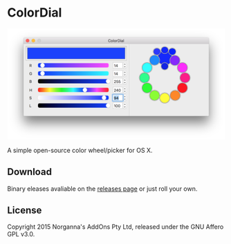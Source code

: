 # ColorDial

![Screenshot](/images/screenshot.png)

A simple open-source color wheel/picker for OS X.

## Download

Binary eleases avaliable on the [releases page](https://github.com/NorgannasAddOns/ColorDial/releases) or just roll your own.

## License

Copyright 2015 Norganna's AddOns Pty Ltd, released under the GNU Affero GPL v3.0.
